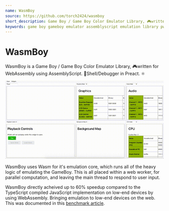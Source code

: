 ```yaml
---
name: WasmBoy
source: https://github.com/torch2424/wasmboy
short_description: Game Boy / Game Boy Color Emulator Library, 🎮written for WebAssembly using AssemblyScript. 🚀Shell/Debugger in Preact. ⚛️
keywords: game boy gameboy emulator assemblyscript emulation library pwa progressive web app web worker service worker benchmark javascript ts typescript type script js
---
```


# WasmBoy

WasmBoy is a Game Boy / Game Boy Color Emulator Library, 🎮written for WebAssembly using AssemblyScript. 🚀Shell/Debugger in Preact. ⚛️

![WasmBoy gif video](https://github.com/torch2424/wasmboy/blob/master/docs/images/debuggerDesktopDemo.gif?raw=true)

WasmBoy uses Wasm for it's emulation core, which runs all of the heavy logic of emulating the GameBoy. This is all placed within a web worker, for parallel computation, and leaving the main thread to respond to user input.

WasmBoy directly acheived up to 60% speedup compared to the TypeScript compiled JavaScript implementation on low-end devices by using WebAssembly. Bringing emulation to low-end devices on the web. This was documented in this [benchmark article](https://medium.com/@torch2424/webassembly-is-fast-a-real-world-benchmark-of-webassembly-vs-es6-d85a23f8e193).
